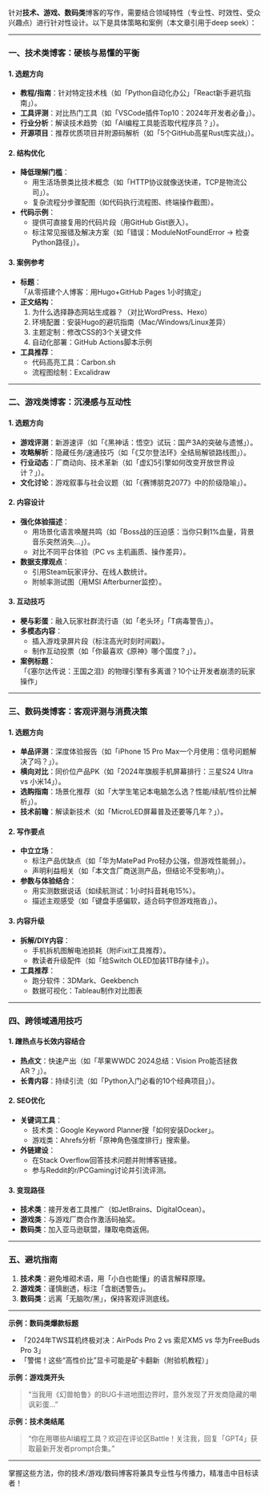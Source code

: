 针对**技术、游戏、数码类**博客的写作，需要结合领域特性（专业性、时效性、受众兴趣点）进行针对性设计。以下是具体策略和案例（本文章引用于deep seek）：

---

### **一、技术类博客：硬核与易懂的平衡**
#### **1. 选题方向**
- **教程/指南**：针对特定技术栈（如「Python自动化办公」「React新手避坑指南」）。  
- **工具评测**：对比热门工具（如「VSCode插件Top10：2024年开发者必备」）。  
- **行业分析**：解读技术趋势（如「AI编程工具能否取代程序员？」）。  
- **开源项目**：推荐优质项目并附源码解析（如「5个GitHub高星Rust库实战」）。

#### **2. 结构优化**
- **降低理解门槛**：  
  - 用生活场景类比技术概念（如「HTTP协议就像送快递，TCP是物流公司」）。  
  - 复杂流程分步骤配图（如代码执行流程图、终端操作截图）。  
- **代码示例**：  
  - 提供可直接复用的代码片段（用GitHub Gist嵌入）。  
  - 标注常见报错及解决方案（如「错误：ModuleNotFoundError → 检查Python路径」）。  

#### **3. 案例参考**
- **标题**：  
  「从零搭建个人博客：用Hugo+GitHub Pages 1小时搞定」  
- **正文结构**：  
  1. 为什么选择静态网站生成器？（对比WordPress、Hexo）  
  2. 环境配置：安装Hugo的避坑指南（Mac/Windows/Linux差异）  
  3. 主题定制：修改CSS的3个关键文件  
  4. 自动化部署：GitHub Actions脚本示例  
- **工具推荐**：  
  - 代码高亮工具：Carbon.sh  
  - 流程图绘制：Excalidraw  

---

### **二、游戏类博客：沉浸感与互动性**
#### **1. 选题方向**
- **游戏评测**：新游速评（如「《黑神话：悟空》试玩：国产3A的突破与遗憾」）。  
- **攻略解析**：隐藏任务/速通技巧（如「《艾尔登法环》全结局解锁路线图」）。  
- **行业动态**：厂商动向、技术革新（如「虚幻5引擎如何改变开放世界设计？」）。  
- **文化讨论**：游戏叙事与社会议题（如「《赛博朋克2077》中的阶级隐喻」）。

#### **2. 内容设计**
- **强化体验描述**：  
  - 用场景化语言唤醒共鸣（如「Boss战的压迫感：当你只剩1%血量，背景音乐突然消失…」）。  
  - 对比不同平台体验（PC vs 主机画质、操作差异）。  
- **数据支撑观点**：  
  - 引用Steam玩家评分、在线人数统计。  
  - 附帧率测试图（用MSI Afterburner监控）。  

#### **3. 互动技巧**
- **梗与彩蛋**：融入玩家社群流行语（如「老头环」「T病毒警告」）。  
- **多模态内容**：  
  - 插入游戏录屏片段（标注高光时刻时间戳）。  
  - 制作互动投票（如「你最喜欢《原神》哪个国度？」）。  
- **案例标题**：  
  「《塞尔达传说：王国之泪》的物理引擎有多离谱？10个让开发者崩溃的玩家操作」

---

### **三、数码类博客：客观评测与消费决策**
#### **1. 选题方向**
- **单品评测**：深度体验报告（如「iPhone 15 Pro Max一个月使用：信号问题解决了吗？」）。  
- **横向对比**：同价位产品PK（如「2024年旗舰手机屏幕排行：三星S24 Ultra vs 小米14」）。  
- **选购指南**：场景化推荐（如「大学生笔记本电脑怎么选？性能/续航/性价比解析」）。  
- **技术前瞻**：解读新技术（如「MicroLED屏幕普及还要等几年？」）。

#### **2. 写作要点**
- **中立立场**：  
  - 标注产品优缺点（如「华为MatePad Pro轻办公强，但游戏性能弱」）。  
  - 声明利益相关（如「本文含厂商送测产品，但结论不受影响」）。  
- **参数与体验结合**：  
  - 用实测数据说话（如续航测试：1小时抖音耗电15%）。  
  - 描述主观感受（如「键盘手感偏软，适合码字但游戏拖沓」）。  

#### **3. 内容升级**
- **拆解/DIY内容**：  
  - 手机拆机图解电池损耗（附iFixit工具推荐）。  
  - 教读者升级配件（如「给Switch OLED加装1TB存储卡」）。  
- **工具推荐**：  
  - 跑分软件：3DMark、Geekbench  
  - 数据可视化：Tableau制作对比图表  

---

### **四、跨领域通用技巧**
#### **1. 蹭热点与长效内容结合**
- **热点文**：快速产出（如「苹果WWDC 2024总结：Vision Pro能否拯救AR？」）。  
- **长青内容**：持续引流（如「Python入门必看的10个经典项目」）。

#### **2. SEO优化**
- **关键词工具**：  
  - 技术类：Google Keyword Planner搜「如何安装Docker」。  
  - 游戏类：Ahrefs分析「原神角色强度排行」搜索量。  
- **外链建设**：  
  - 在Stack Overflow回答技术问题并附博客链接。  
  - 参与Reddit的r/PCGaming讨论并引流评测。

#### **3. 变现路径**  
- **技术类**：接开发者工具推广（如JetBrains、DigitalOcean）。  
- **游戏类**：与游戏厂商合作激活码抽奖。  
- **数码类**：加入亚马逊联盟，赚取电商返佣。

---

### **五、避坑指南**
1. **技术类**：避免堆砌术语，用「小白也能懂」的语言解释原理。  
2. **游戏类**：谨慎剧透，标注「含剧透警告」。  
3. **数码类**：远离「无脑吹/黑」，保持客观评测底线。

---

**示例：数码类爆款标题**  
- 「2024年TWS耳机终极对决：AirPods Pro 2 vs 索尼XM5 vs 华为FreeBuds Pro 3」  
- 「警惕！这些“高性价比”显卡可能是矿卡翻新（附验机教程）」  

**示例：游戏类开头**  
> “当我用《幻兽帕鲁》的BUG卡进地图边界时，意外发现了开发商隐藏的嘲讽彩蛋…”  

**示例：技术类结尾**  
> “你在用哪些AI编程工具？欢迎在评论区Battle！关注我，回复「GPT4」获取最新开发者prompt合集。”

---

掌握这些方法，你的技术/游戏/数码博客将兼具专业性与传播力，精准击中目标读者！